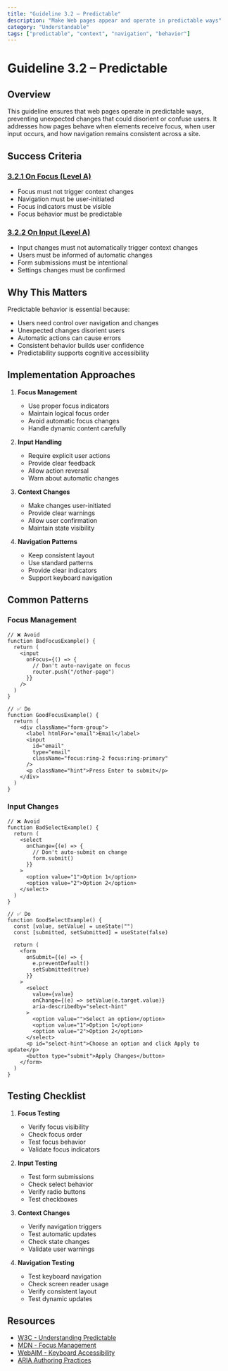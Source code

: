 ```yaml
---
title: "Guideline 3.2 – Predictable"
description: "Make Web pages appear and operate in predictable ways"
category: "Understandable"
tags: ["predictable", "context", "navigation", "behavior"]
---
```


# Guideline 3.2 – Predictable

## Overview

This guideline ensures that web pages operate in predictable ways, preventing unexpected changes that could disorient or confuse users. It addresses how pages behave when elements receive focus, when user input occurs, and how navigation remains consistent across a site.

## Success Criteria

### [3.2.1 On Focus (Level A)](./3.2.1-on-focus.md)

- Focus must not trigger context changes
- Navigation must be user-initiated
- Focus indicators must be visible
- Focus behavior must be predictable

### [3.2.2 On Input (Level A)](./3.2.2-on-input.md)

- Input changes must not automatically trigger context changes
- Users must be informed of automatic changes
- Form submissions must be intentional
- Settings changes must be confirmed

## Why This Matters

Predictable behavior is essential because:

- Users need control over navigation and changes
- Unexpected changes disorient users
- Automatic actions can cause errors
- Consistent behavior builds user confidence
- Predictability supports cognitive accessibility

## Implementation Approaches

1. **Focus Management**

   - Use proper focus indicators
   - Maintain logical focus order
   - Avoid automatic focus changes
   - Handle dynamic content carefully

2. **Input Handling**

   - Require explicit user actions
   - Provide clear feedback
   - Allow action reversal
   - Warn about automatic changes

3. **Context Changes**

   - Make changes user-initiated
   - Provide clear warnings
   - Allow user confirmation
   - Maintain state visibility

4. **Navigation Patterns**
   - Keep consistent layout
   - Use standard patterns
   - Provide clear indicators
   - Support keyboard navigation

## Common Patterns

### Focus Management

```tsx
// ❌ Avoid
function BadFocusExample() {
  return (
    <input
      onFocus={() => {
        // Don't auto-navigate on focus
        router.push("/other-page")
      }}
    />
  )
}

// ✅ Do
function GoodFocusExample() {
  return (
    <div className="form-group">
      <label htmlFor="email">Email</label>
      <input
        id="email"
        type="email"
        className="focus:ring-2 focus:ring-primary"
      />
      <p className="hint">Press Enter to submit</p>
    </div>
  )
}
```

### Input Changes

```tsx
// ❌ Avoid
function BadSelectExample() {
  return (
    <select
      onChange={(e) => {
        // Don't auto-submit on change
        form.submit()
      }}
    >
      <option value="1">Option 1</option>
      <option value="2">Option 2</option>
    </select>
  )
}

// ✅ Do
function GoodSelectExample() {
  const [value, setValue] = useState("")
  const [submitted, setSubmitted] = useState(false)

  return (
    <form
      onSubmit={(e) => {
        e.preventDefault()
        setSubmitted(true)
      }}
    >
      <select
        value={value}
        onChange={(e) => setValue(e.target.value)}
        aria-describedby="select-hint"
      >
        <option value="">Select an option</option>
        <option value="1">Option 1</option>
        <option value="2">Option 2</option>
      </select>
      <p id="select-hint">Choose an option and click Apply to update</p>
      <button type="submit">Apply Changes</button>
    </form>
  )
}
```

## Testing Checklist

1. **Focus Testing**

   - Verify focus visibility
   - Check focus order
   - Test focus behavior
   - Validate focus indicators

2. **Input Testing**

   - Test form submissions
   - Check select behavior
   - Verify radio buttons
   - Test checkboxes

3. **Context Changes**

   - Verify navigation triggers
   - Test automatic updates
   - Check state changes
   - Validate user warnings

4. **Navigation Testing**
   - Test keyboard navigation
   - Check screen reader usage
   - Verify consistent layout
   - Test dynamic updates

## Resources

- [W3C - Understanding Predictable](https://www.w3.org/WAI/WCAG21/Understanding/consistent-behavior.html)
- [MDN - Focus Management](https://developer.mozilla.org/en-US/docs/Web/Accessibility/Focus_management)
- [WebAIM - Keyboard Accessibility](https://webaim.org/techniques/keyboard/)
- [ARIA Authoring Practices](https://www.w3.org/WAI/ARIA/apg/)
